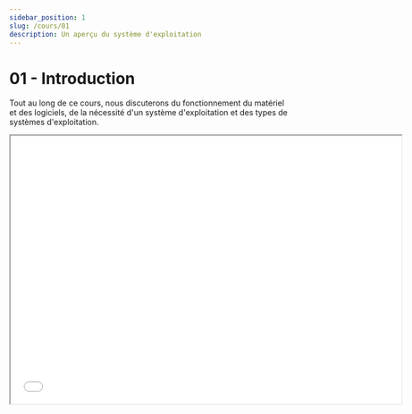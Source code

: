 ```yaml
---
sidebar_position: 1
slug: /cours/01
description: Un aperçu du système d'exploitation
---
```


# 01 - Introduction

Tout au long de ce cours, nous discuterons du fonctionnement du matériel et des logiciels, de la nécessité d'un système d'exploitation et des types de systèmes d'exploitation.

<iframe src="/cours/sde2_1.pdf" loading="lazy" width="700" height="480">
    Impossible d'afficher le fichier pdf
</iframe>
